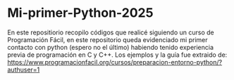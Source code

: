 # Mi-primer-Python-2025
En este repositiorio recopilo códigos que realicé siguiendo un curso de Programación Fácil, en este repositorio queda evidenciado mi primer contacto con python (espero no el último) habiendo tenido experiencia previa de programación en C y C++.
Los ejemplos y la guía fue extraido de: https://www.programacionfacil.org/cursos/preparacion-entorno-python/?authuser=1
